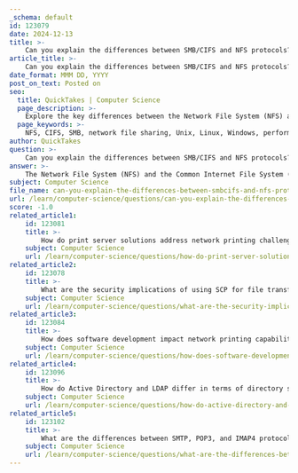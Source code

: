 ```yaml
---
_schema: default
id: 123079
date: 2024-12-13
title: >-
    Can you explain the differences between SMB/CIFS and NFS protocols?
article_title: >-
    Can you explain the differences between SMB/CIFS and NFS protocols?
date_format: MMM DD, YYYY
post_on_text: Posted on
seo:
  title: QuickTakes | Computer Science
  page_description: >-
    Explore the key differences between the Network File System (NFS) and Common Internet File System/Server Message Block (CIFS/SMB) protocols, including their origins, authentication methods, performance characteristics, compatibility, and ideal use cases.
  page_keywords: >-
    NFS, CIFS, SMB, network file sharing, Unix, Linux, Windows, performance, authentication, compatibility, use cases, file sharing protocols, file system architecture, enterprise data centers, high-performance computing
author: QuickTakes
question: >-
    Can you explain the differences between SMB/CIFS and NFS protocols?
answer: >-
    The Network File System (NFS) and the Common Internet File System (CIFS), also known as Server Message Block (SMB), are two prominent protocols used for network file sharing, each with distinct characteristics and use cases.\n\n### Key Differences:\n\n1. **Origin and Design**:\n   - **NFS**: Developed primarily for Unix and Linux systems, NFS is designed to allow users to access files over a network as if they were local files. It leverages the Unix file system architecture and is optimized for performance in Unix-like environments.\n   - **CIFS/SMB**: CIFS is an implementation of the SMB protocol, which was created by Microsoft. It is primarily used in Windows environments and is tightly integrated with Windows operating systems, providing a rich set of features for file sharing and resource access.\n\n2. **Authentication**:\n   - **NFS**: Utilizes host-based verification, meaning that any user on a verified machine can access specific shared resources. This can simplify access management in trusted environments but may pose security risks in less secure networks.\n   - **CIFS/SMB**: Employs a more robust authentication mechanism, including support for user credentials and security tokens, making it more suitable for environments where security is a priority.\n\n3. **Performance**:\n   - **NFS**: Generally offers higher communication speeds and is optimized for performance in Unix/Linux environments. It is particularly effective for applications that require high throughput and low latency.\n   - **CIFS/SMB**: While CIFS can be slower than NFS due to its additional features and overhead, it provides a more user-friendly experience in Windows environments, including support for file locking and session management.\n\n4. **Compatibility**:\n   - **NFS**: Primarily designed for Unix/Linux systems, though it can be used on Windows with additional tools like Samba.\n   - **CIFS/SMB**: Native to Windows, making it the default file-sharing protocol in Windows networks. It can also be used on Unix/Linux systems through Samba, which allows for interoperability between different operating systems.\n\n5. **Use Cases**:\n   - **NFS**: Best suited for environments where Unix/Linux systems dominate, such as in many enterprise data centers and high-performance computing scenarios.\n   - **CIFS/SMB**: Ideal for Windows-centric environments, such as corporate networks where users need to share files and printers seamlessly.\n\n### Conclusion:\nBoth NFS and CIFS/SMB are essential protocols for network file sharing, each with its own strengths and weaknesses. NFS excels in Unix/Linux environments with a focus on performance, while CIFS/SMB is tailored for Windows environments with a strong emphasis on security and user experience. Understanding these differences can help organizations choose the right protocol based on their specific needs and infrastructure.
subject: Computer Science
file_name: can-you-explain-the-differences-between-smbcifs-and-nfs-protocols.md
url: /learn/computer-science/questions/can-you-explain-the-differences-between-smbcifs-and-nfs-protocols
score: -1.0
related_article1:
    id: 123081
    title: >-
        How do print server solutions address network printing challenges?
    subject: Computer Science
    url: /learn/computer-science/questions/how-do-print-server-solutions-address-network-printing-challenges
related_article2:
    id: 123078
    title: >-
        What are the security implications of using SCP for file transfers?
    subject: Computer Science
    url: /learn/computer-science/questions/what-are-the-security-implications-of-using-scp-for-file-transfers
related_article3:
    id: 123084
    title: >-
        How does software development impact network printing capabilities?
    subject: Computer Science
    url: /learn/computer-science/questions/how-does-software-development-impact-network-printing-capabilities
related_article4:
    id: 123096
    title: >-
        How do Active Directory and LDAP differ in terms of directory services?
    subject: Computer Science
    url: /learn/computer-science/questions/how-do-active-directory-and-ldap-differ-in-terms-of-directory-services
related_article5:
    id: 123102
    title: >-
        What are the differences between SMTP, POP3, and IMAP4 protocols?
    subject: Computer Science
    url: /learn/computer-science/questions/what-are-the-differences-between-smtp-pop3-and-imap4-protocols
---
```


&nbsp;